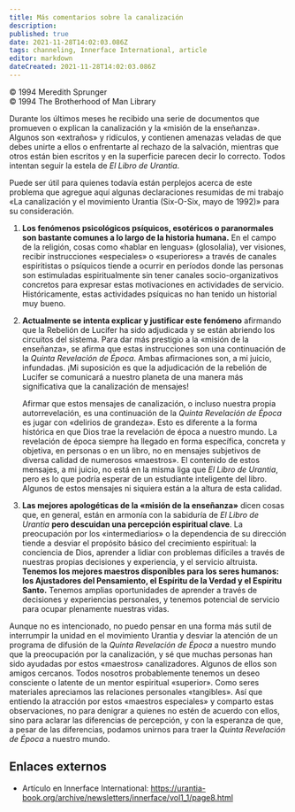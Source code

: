 ```yaml
---
title: Más comentarios sobre la canalización
description: 
published: true
date: 2021-11-28T14:02:03.086Z
tags: channeling, Innerface International, article
editor: markdown
dateCreated: 2021-11-28T14:02:03.086Z
---
```


<p class="v-card v-sheet theme--light grey lighten-3 px-2">© 1994 Meredith Sprunger<br>© 1994 The Brotherhood of Man Library</p>

Durante los últimos meses he recibido una serie de documentos que promueven o explican la canalización y la «misión de la enseñanza». Algunos son «extraños» y ridículos, y contienen amenazas veladas de que debes unirte a ellos o enfrentarte al rechazo de la salvación, mientras que otros están bien escritos y en la superficie parecen decir lo correcto. Todos intentan seguir la estela de *El Libro de Urantia*.

Puede ser útil para quienes todavía están perplejos acerca de este problema que agregue aquí algunas declaraciones resumidas de mi trabajo «La canalización y el movimiento Urantia (Six-O-Six, mayo de 1992)» para su consideración.

1. **Los fenómenos psicológicos psíquicos, esotéricos o paranormales son bastante comunes a lo largo de la historia humana.** En el campo de la religión, cosas como «hablar en lenguas» (glosolalia), ver visiones, recibir instrucciones «especiales» o «superiores» a través de canales espiritistas o psíquicos tiende a ocurrir en períodos donde las personas son estimuladas espiritualmente sin tener canales socio-organizativos concretos para expresar estas motivaciones en actividades de servicio. Históricamente, estas actividades psíquicas no han tenido un historial muy bueno.

2. **Actualmente se intenta explicar y justificar este fenómeno** afirmando que la Rebelión de Lucifer ha sido adjudicada y se están abriendo los circuitos del sistema. Para dar más prestigio a la «misión de la enseñanza», se afirma que estas instrucciones son una continuación de la *Quinta Revelación de Época*. Ambas afirmaciones son, a mi juicio, infundadas. ¡Mi suposición es que la adjudicación de la rebelión de Lucifer se comunicará a nuestro planeta de una manera más significativa que la canalización de mensajes!

    Afirmar que estos mensajes de canalización, o incluso nuestra propia autorrevelación, es una continuación de la *Quinta Revelación de Época* es jugar con «delirios de grandeza». Esto es diferente a la forma histórica en que Dios trae la revelación de época a nuestro mundo. La revelación de época siempre ha llegado en forma específica, concreta y objetiva, en personas o en un libro, no en mensajes subjetivos de diversa calidad de numerosos «maestros». El contenido de estos mensajes, a mi juicio, no está en la misma liga que _El Libro de Urantia_, pero es lo que podría esperar de un estudiante inteligente del libro. Algunos de estos mensajes ni siquiera están a la altura de esta calidad.

3. **Las mejores apologéticas de la «misión de la enseñanza»** dicen cosas que, en general, están en armonía con la sabiduría de *El Libro de Urantia* **pero descuidan una percepción espiritual clave**. La preocupación por los «intermediarios» o la dependencia de su dirección tiende a desviar el propósito básico del crecimiento espiritual: la conciencia de Dios, aprender a lidiar con problemas difíciles a través de nuestras propias decisiones y experiencia, y el servicio altruista. **Tenemos los mejores maestros disponibles para los seres humanos: los Ajustadores del Pensamiento, el Espíritu de la Verdad y el Espíritu Santo.** Tenemos amplias oportunidades de aprender a través de decisiones y experiencias personales, y tenemos potencial de servicio para ocupar plenamente nuestras vidas.

Aunque no es intencionado, no puedo pensar en una forma más sutil de interrumpir la unidad en el movimiento Urantia y desviar la atención de un programa de difusión de la *Quinta Revelación de Época* a nuestro mundo que la preocupación por la canalización, y sé que muchas personas han sido ayudadas por estos «maestros» canalizadores. Algunos de ellos son amigos cercanos. Todos nosotros probablemente tenemos un deseo consciente o latente de un mentor espiritual «superior». Como seres materiales apreciamos las relaciones personales «tangibles». Así que entiendo la atracción por estos «maestros especiales» y comparto estas observaciones, no para denigrar a quienes no estén de acuerdo con ellos, sino para aclarar las diferencias de percepción, y con la esperanza de que, a pesar de las diferencias, podamos unirnos para traer la *Quinta Revelación de Época* a nuestro mundo.

## Enlaces externos

* Artículo en Innerface International: https://urantia-book.org/archive/newsletters/innerface/vol1_1/page8.html